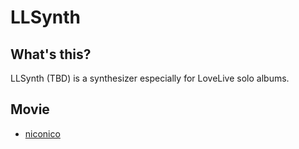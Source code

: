 # LLSynth
## What's this?
LLSynth (TBD) is a synthesizer especially for LoveLive solo albums.

## Movie
- [niconico](http://www.nicovideo.jp/watch/sm29047318)
